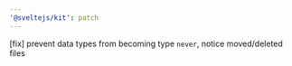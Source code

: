 ```yaml
---
'@sveltejs/kit': patch
---
```


[fix] prevent data types from becoming type `never`, notice moved/deleted files
